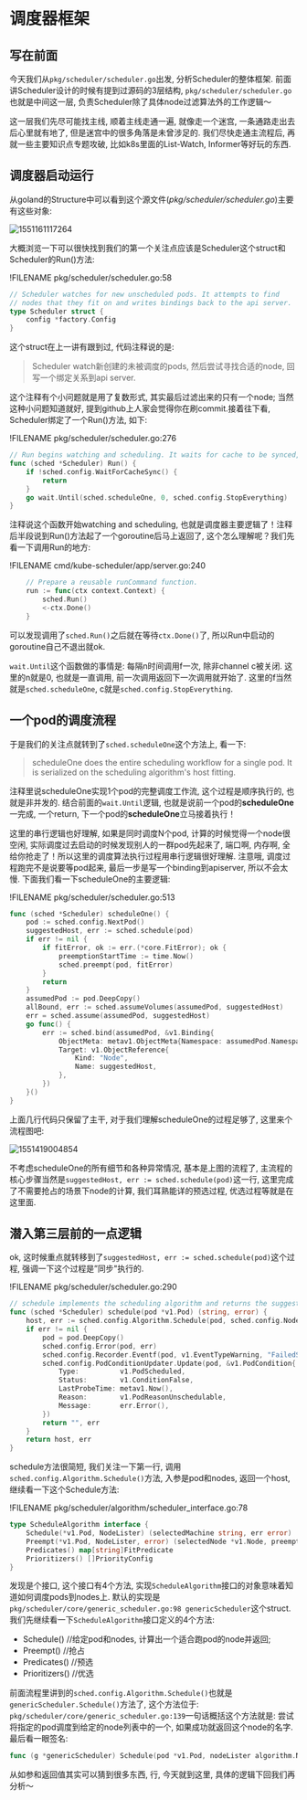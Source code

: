 # 调度器框架

<!-- toc -->

## 写在前面

今天我们从`pkg/scheduler/scheduler.go`出发, 分析Scheduler的整体框架. 前面讲Scheduler设计的时候有提到过源码的3层结构, `pkg/scheduler/scheduler.go`也就是中间这一层, 负责Scheduler除了具体node过滤算法外的工作逻辑～

这一层我们先尽可能找主线, 顺着主线走通一遍, 就像走一个迷宫, 一条通路走出去后心里就有地了, 但是迷宫中的很多角落是未曾涉足的. 我们尽快走通主流程后, 再就一些主要知识点专题攻破, 比如k8s里面的List-Watch, Informer等好玩的东西. 

## 调度器启动运行

从goland的Structure中可以看到这个源文件(*pkg/scheduler/scheduler.go*)主要有这些对象: 

![1551161117264](./image/scheduler-framework/1551161117264.png)

大概浏览一下可以很快找到我们的第一个关注点应该是Scheduler这个struct和Scheduler的Run()方法: 

!FILENAME pkg/scheduler/scheduler.go:58

```go
// Scheduler watches for new unscheduled pods. It attempts to find
// nodes that they fit on and writes bindings back to the api server.
type Scheduler struct {
	config *factory.Config
}
```

这个struct在上一讲有跟到过, 代码注释说的是: 

> Scheduler watch新创建的未被调度的pods, 然后尝试寻找合适的node, 回写一个绑定关系到api server.

这个注释有个小问题就是用了复数形式, 其实最后过滤出来的只有一个node; 当然这种小问题知道就好, 提到github上人家会觉得你在刷commit.接着往下看, Scheduler绑定了一个Run()方法, 如下: 

!FILENAME pkg/scheduler/scheduler.go:276

```go
// Run begins watching and scheduling. It waits for cache to be synced, then starts a goroutine and returns immediately.
func (sched *Scheduler) Run() {
	if !sched.config.WaitForCacheSync() {
		return
	}
	go wait.Until(sched.scheduleOne, 0, sched.config.StopEverything)
}
```

注释说这个函数开始watching and scheduling, 也就是调度器主要逻辑了！注释后半段说到Run()方法起了一个goroutine后马上返回了, 这个怎么理解呢？我们先看一下调用Run的地方: 

!FILENAME cmd/kube-scheduler/app/server.go:240

```go
	// Prepare a reusable runCommand function.
	run := func(ctx context.Context) {
		sched.Run()
		<-ctx.Done()
	}
```

可以发现调用了`sched.Run()`之后就在等待`ctx.Done()`了, 所以Run中启动的goroutine自己不退出就ok.

`wait.Until`这个函数做的事情是: 每隔n时间调用f一次, 除非channel c被关闭. 这里的n就是0, 也就是一直调用, 前一次调用返回下一次调用就开始了. 这里的f当然就是`sched.scheduleOne`, c就是`sched.config.StopEverything`.

## 一个pod的调度流程

于是我们的关注点就转到了`sched.scheduleOne`这个方法上, 看一下: 

> scheduleOne does the entire scheduling workflow for a single pod.  It is serialized on the scheduling algorithm's host fitting.

注释里说scheduleOne实现1个pod的完整调度工作流, 这个过程是顺序执行的, 也就是非并发的. 结合前面的`wait.Until`逻辑, 也就是说前一个pod的**scheduleOne**一完成, 一个return, 下一个pod的**scheduleOne**立马接着执行！

这里的串行逻辑也好理解, 如果是同时调度N个pod, 计算的时候觉得一个node很空闲, 实际调度过去启动的时候发现别人的一群pod先起来了, 端口啊, 内存啊, 全给你抢走了！所以这里的调度算法执行过程用串行逻辑很好理解. 注意哦, 调度过程跑完不是说要等pod起来, 最后一步是写一个binding到apiserver, 所以不会太慢. 下面我们看一下scheduleOne的主要逻辑: 

!FILENAME pkg/scheduler/scheduler.go:513

```go
func (sched *Scheduler) scheduleOne() {
	pod := sched.config.NextPod()
	suggestedHost, err := sched.schedule(pod)
    if err != nil {
		if fitError, ok := err.(*core.FitError); ok {
			preemptionStartTime := time.Now()
			sched.preempt(pod, fitError)
		}
		return
	}
	assumedPod := pod.DeepCopy()
	allBound, err := sched.assumeVolumes(assumedPod, suggestedHost)
	err = sched.assume(assumedPod, suggestedHost)
	go func() {
		err := sched.bind(assumedPod, &v1.Binding{
			ObjectMeta: metav1.ObjectMeta{Namespace: assumedPod.Namespace, Name: assumedPod.Name, UID: assumedPod.UID},
			Target: v1.ObjectReference{
				Kind: "Node",
				Name: suggestedHost,
			},
		})
	}()
}
```

上面几行代码只保留了主干, 对于我们理解scheduleOne的过程足够了, 这里来个流程图吧: 

![1551419004854](image/scheduler-framework/1551419004854.png)

不考虑scheduleOne的所有细节和各种异常情况, 基本是上图的流程了, 主流程的核心步骤当然是`suggestedHost, err := sched.schedule(pod)`这一行, 这里完成了不需要抢占的场景下node的计算, 我们耳熟能详的预选过程, 优选过程等就是在这里面. 

## 潜入第三层前的一点逻辑

ok, 这时候重点就转移到了`suggestedHost, err := sched.schedule(pod)`这个过程, 强调一下这个过程是”同步"执行的. 

!FILENAME pkg/scheduler/scheduler.go:290

```go
// schedule implements the scheduling algorithm and returns the suggested host.
func (sched *Scheduler) schedule(pod *v1.Pod) (string, error) {
	host, err := sched.config.Algorithm.Schedule(pod, sched.config.NodeLister)
	if err != nil {
		pod = pod.DeepCopy()
		sched.config.Error(pod, err)
		sched.config.Recorder.Eventf(pod, v1.EventTypeWarning, "FailedScheduling", "%v", err)
		sched.config.PodConditionUpdater.Update(pod, &v1.PodCondition{
			Type:          v1.PodScheduled,
			Status:        v1.ConditionFalse,
			LastProbeTime: metav1.Now(),
			Reason:        v1.PodReasonUnschedulable,
			Message:       err.Error(),
		})
		return "", err
	}
	return host, err
}
```

schedule方法很简短, 我们关注一下第一行, 调用`sched.config.Algorithm.Schedule()`方法, 入参是pod和nodes, 返回一个host, 继续看一下这个Schedule方法: 

!FILENAME pkg/scheduler/algorithm/scheduler_interface.go:78

```go
type ScheduleAlgorithm interface {
	Schedule(*v1.Pod, NodeLister) (selectedMachine string, err error)
	Preempt(*v1.Pod, NodeLister, error) (selectedNode *v1.Node, preemptedPods []*v1.Pod, cleanupNominatedPods []*v1.Pod, err error)
	Predicates() map[string]FitPredicate
	Prioritizers() []PriorityConfig
}
```

发现是个接口, 这个接口有4个方法, 实现`ScheduleAlgorithm`接口的对象意味着知道如何调度pods到nodes上. 默认的实现是`pkg/scheduler/core/generic_scheduler.go:98 genericScheduler`这个struct.我们先继续看一下`ScheduleAlgorithm`接口定义的4个方法: 

- Schedule() //给定pod和nodes, 计算出一个适合跑pod的node并返回; 
- Preempt() //抢占
- Predicates() //预选
- Prioritizers() //优选

前面流程里讲到的`sched.config.Algorithm.Schedule()`也就是`genericScheduler.Schedule()`方法了, 这个方法位于: `pkg/scheduler/core/generic_scheduler.go:139`一句话概括这个方法就是: 尝试将指定的pod调度到给定的node列表中的一个, 如果成功就返回这个node的名字. 最后看一眼签名: 

```go
func (g *genericScheduler) Schedule(pod *v1.Pod, nodeLister algorithm.NodeLister) (string, error)
```

从如参和返回值其实可以猜到很多东西, 行, 今天就到这里, 具体的逻辑下回我们再分析～

